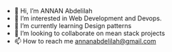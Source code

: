 - 👋 Hi, I’m ANNAN Abdelilah
- 👀 I’m interested in Web Development and Devops.
- 🌱 I’m currently learning Design patterns
- 💞️ I’m looking to collaborate on mean stack projects
- 📫 How to reach me annanabdelilah@gmail.com

<!---
A-Annan/A-Annan is a ✨ special ✨ repository because its `README.md` (this file) appears on your GitHub profile.
You can click the Preview link to take a look at your changes.
--->
